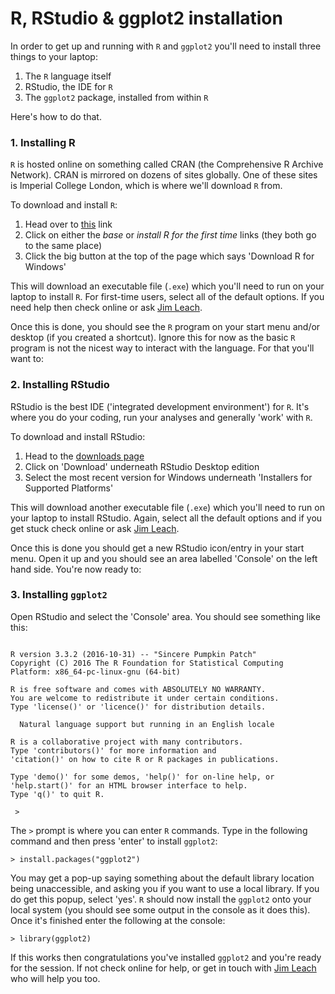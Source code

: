 # R, RStudio & ggplot2 installation

In order to get up and running with `R` and `ggplot2` you'll need to install three things to your laptop:

1. The `R` language itself
2. RStudio, the IDE for `R`
3. The `ggplot2` package, installed from within `R`

Here's how to do that.

### 1. Installing R

`R` is hosted online on something called CRAN (the Comprehensive R Archive Network). CRAN is mirrored on dozens of sites globally. One of these sites is Imperial College London, which is where we'll download `R` from.

To download and install `R`:

1. Head over to [this](https://cran.ma.imperial.ac.uk/) link
2. Click on either the _base_ or _install R for the first time_ links (they both go to the same place)
3. Click the big button at the top of the page which says 'Download R for Windows'

This will download an executable file (`.exe`) which you'll need to run on your laptop to install `R`. For first-time users, select all of the default options. If you need help then check online or ask [Jim Leach](mailto:jim.leach@kpmg.co.uk).

Once this is done, you should see the `R` program on your start menu and/or desktop (if you created a shortcut). Ignore this for now as the basic `R` program is not the nicest way to interact with the language. For that you'll want to:

### 2. Installing RStudio

RStudio is the best IDE ('integrated development environment') for `R`. It's where you do your coding, run your analyses and generally 'work' with `R`.

To download and install RStudio:

1. Head to the [downloads page](https://www.rstudio.com/products/rstudio/download/)
2. Click on 'Download' underneath RStudio Desktop edition
3. Select the most recent version for Windows underneath 'Installers for Supported Platforms'

This will download another executable file (`.exe`) which you'll need to run on your laptop to install RStudio. Again, select all the default options and if you get stuck check online or ask [Jim Leach](mailto:jim.leach@kpmg.co.uk).

Once this is done you should get a new RStudio icon/entry in your start menu. Open it up and you should see an area labelled 'Console' on the left hand side. You're now ready to:

### 3. Installing `ggplot2`

Open RStudio and select the 'Console' area. You should see something like this:

```

R version 3.3.2 (2016-10-31) -- "Sincere Pumpkin Patch"
Copyright (C) 2016 The R Foundation for Statistical Computing
Platform: x86_64-pc-linux-gnu (64-bit)

R is free software and comes with ABSOLUTELY NO WARRANTY.
You are welcome to redistribute it under certain conditions.
Type 'license()' or 'licence()' for distribution details.

  Natural language support but running in an English locale

R is a collaborative project with many contributors.
Type 'contributors()' for more information and
'citation()' on how to cite R or R packages in publications.

Type 'demo()' for some demos, 'help()' for on-line help, or
'help.start()' for an HTML browser interface to help.
Type 'q()' to quit R.

 >
```
The `>` prompt is where you can enter `R` commands. Type in the following command and then press 'enter' to install `ggplot2`:

```
> install.packages("ggplot2")
```

You may get a pop-up saying something about the default library location being unaccessible, and asking you if you want to use a local library. If you do get this popup, select 'yes'. `R` should now install the `ggplot2` onto your local system (you should see some output in the console as it does this). Once it's finished enter the following at the console:

```
> library(ggplot2)
```

If this works then congratulations you've installed `ggplot2` and you're ready for the session. If not check online for help, or get in touch with [Jim Leach](mailto:jim.leach@kpmg.co.uk) who will help you too.
